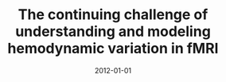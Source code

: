 ---
title: "The continuing challenge of understanding and modeling hemodynamic variation in fMRI"
date: 2012-01-01
authors_string: D. Handwerker, J. Gonzalez-Castillo, M. D'Esposito, Peter Bandettini
authors:
   - D. Handwerker
   - J. Gonzalez-Castillo
   - M. D'Esposito
   - Peter Bandettini
author_ids:
   - daniel_handwerker
   - javier_gonzalez-castillo
   - peter_bandettini
journal: 'NeuroImage'
volume: 62
issue: 
pages: 1712-1719
book_title: ''
publisher: ''
abstract: ""
project_id: 
paper_url: 
doi: 
data_loc: ''
code_loc: ''
file: '/assets/publications//assets/publications/'
file_name: '/assets/publications/'
type: journal_article
pub_str: ' (2012) NeuroImage 62: 1712-1719'
layout: publication 
---